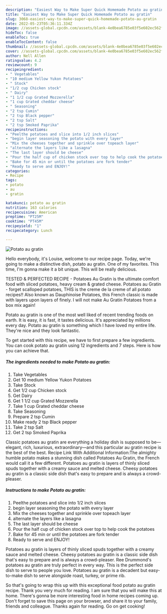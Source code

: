 ```yaml
---
description: "Easiest Way to Make Super Quick Homemade Potato au gratin"
title: "Easiest Way to Make Super Quick Homemade Potato au gratin"
slug: 3068-easiest-way-to-make-super-quick-homemade-potato-au-gratin
date: 2022-05-23T05:36:11.334Z
image: //assets-global.cpcdn.com/assets/blank-4e0bea6785e03f5e602ec562f230caae08da540cada707380b4fe1bbebba43da.png
hideToc: false
enableToc: true
enableTocContent: false
thumbnail: //assets-global.cpcdn.com/assets/blank-4e0bea6785e03f5e602ec562f230caae08da540cada707380b4fe1bbebba43da.png
cover: //assets-global.cpcdn.com/assets/blank-4e0bea6785e03f5e602ec562f230caae08da540cada707380b4fe1bbebba43da.png
author: Nell Allen
ratingvalue: 4.2
reviewcount: 9
recipeingredient:
- " Vegetables"
- "10 medium Yellow Yukon Potatoes"
- " Stock"
- "1/2 cup Chicken stock"
- " Dairy"
- "1 1/2 cup Grated Mozzerella"
- "1 cup Grated cheddar cheese"
- " Seasoning"
- "2 tsp Cumin"
- "2 tsp Black pepper"
- "2 tsp Salt"
- "2 tsp Smoked Paprika"
recipeinstructions:
- "Peelthe potatoes and slice into 1/2 inch slices"
- "begin layer seasoning the potato with every layer"
- "Mix the cheeses together and sprinkle over topeach layer"
- "alternate the layers like a lasagna"
- "The last layer should be cheese"
- "Pour the half cup of chicken stock over top to help cook the potatoes"
- "Bake for 45 min or until the potatoes are fork tender"
- "Ready to serve and ENJOY!"
categories:
- Recipe
tags:
- potato
- au
- gratin

katakunci: potato au gratin 
nutrition: 163 calories
recipecuisine: American
preptime: "PT25M"
cooktime: "PT45M"
recipeyield: "1"
recipecategory: Lunch

---
```



![Potato au gratin](//assets-global.cpcdn.com/assets/blank-4e0bea6785e03f5e602ec562f230caae08da540cada707380b4fe1bbebba43da.png)

Hello everybody, it's Louise, welcome to our recipe page. Today, we're going to make a distinctive dish, potato au gratin. One of my favorites. This time, I'm gonna make it a bit unique. This will be really delicious.

TESTED &amp; PERFECTED RECIPE - Potatoes Au Gratin is the ultimate comfort food with sliced potatoes, heavy cream &amp; grated cheese. Potatoes au Gratin - forget scalloped potatoes, THIS is the creme de la creme of all potato recipes!! Also known as Dauphinoise Potatoes, this French classic is made with layers upon layers of finely. I will not make Au Gratin Potatoes from a box mix again!

Potato au gratin is one of the most well liked of recent trending foods on earth. It is easy, it is fast, it tastes delicious. It's appreciated by millions every day. Potato au gratin is something which I have loved my entire life. They're nice and they look fantastic.


To get started with this recipe, we have to first prepare a few ingredients. You can cook potato au gratin using 12 ingredients and 7 steps. Here is how you can achieve that.

<!--inarticleads1-->

##### The ingredients needed to make Potato au gratin:

1. Take  Vegetables
1. Get 10 medium Yellow Yukon Potatoes
1. Take  Stock
1. Get 1/2 cup Chicken stock
1. Get  Dairy
1. Get 1 1/2 cup Grated Mozzerella
1. Take 1 cup Grated cheddar cheese
1. Take  Seasoning
1. Prepare 2 tsp Cumin
1. Make ready 2 tsp Black pepper
1. Take 2 tsp Salt
1. Get 2 tsp Smoked Paprika


Classic potatoes au gratin are everything a holiday dish is supposed to be—elegant, rich, luxurious, extraordinary—and this particular au gratin recipe is the best of the best. Recipe Link With Additional Information:The almighty humble potato makes a stunning dish called Potatoes Au Gratin, the French would call it a few different. Potatoes au gratin is layers of thinly sliced spuds together with a creamy sauce and melted cheese. Cheesy potatoes au gratin is a classic side dish that&#39;s easy to prepare and is always a crowd-pleaser. 

<!--inarticleads2-->

##### Instructions to make Potato au gratin:

1. Peelthe potatoes and slice into 1/2 inch slices
1. begin layer seasoning the potato with every layer
1. Mix the cheeses together and sprinkle over topeach layer
1. alternate the layers like a lasagna
1. The last layer should be cheese
1. Pour the half cup of chicken stock over top to help cook the potatoes
1. Bake for 45 min or until the potatoes are fork tender
1. Ready to serve and ENJOY!

Potatoes au gratin is layers of thinly sliced spuds together with a creamy sauce and melted cheese. Cheesy potatoes au gratin is a classic side dish that&#39;s easy to prepare and is always a crowd-pleaser. Ree Drummond&#39;s potatoes au gratin are truly perfect in every way. This is the perfect side dish to serve to people you love. Potatoes au gratin is a decadent but easy-to-make dish to serve alongside roast, turkey, or prime rib. 

So that's going to wrap this up with this exceptional food potato au gratin recipe. Thank you very much for reading. I am sure that you will make this at home. There's gonna be more interesting food in home recipes coming up. Don't forget to save this page on your browser, and share it to your family, friends and colleague. Thanks again for reading. Go on get cooking!
